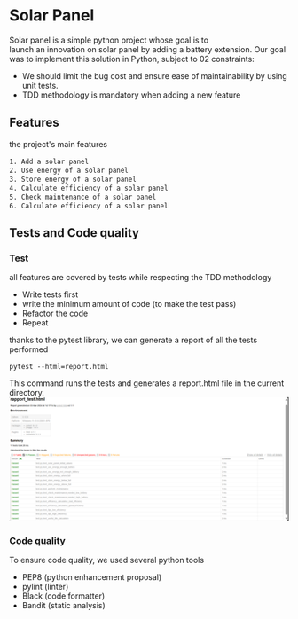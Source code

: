 # Solar Panel

Solar panel is a simple python project whose goal is to  
launch an innovation on solar panel by adding a battery 
extension. Our goal was to implement this solution in Python,
subject to 02 constraints:

- We should limit the bug cost and ensure ease of 
maintainability by using unit tests.
- TDD methodology is mandatory when adding a new feature


## Features
the project's main features 
```text
1. Add a solar panel
2. Use energy of a solar panel
3. Store energy of a solar panel
4. Calculate efficiency of a solar panel
5. Check maintenance of a solar panel
6. Calculate efficiency of a solar panel
```
## Tests and Code quality

### Test
all features are covered by tests while 
respecting the TDD methodology 

- Write tests first
- write the minimum amount of code (to make the test pass)
- Refactor the code
- Repeat

thanks to the pytest library, we can generate a report of 
all the tests performed

```code
pytest --html=report.html
```
This command runs the tests and generates a report.html 
file in the current directory.
![report](source_code/5.png "report")

### Code quality
To ensure code quality, we used several python tools

- PEP8 (python enhancement proposal)
- pylint (linter)
- Black (code formatter)
- Bandit (static analysis)


